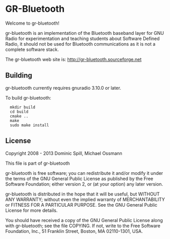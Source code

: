 GR-Bluetooth
============
Welcome to gr-bluetooth!

gr-bluetooth is an implementation of the Bluetooth baseband layer for GNU Radio
for experimentation and teaching students about Software Defined Radio, it
should not be used for Bluetooth communications as it is not a complete
software stack.

The gr-bluetooth web site is: http://gr-bluetooth.sourceforge.net

Building
--------
gr-bluetooth currently requires gnuradio 3.10.0 or later.

To build gr-bluetooth:
```
  mkdir build
  cd build
  cmake ..
  make
  sudo make install
```

License
-------
Copyright 2008 - 2013 Dominic Spill, Michael Ossmann

This file is part of gr-bluetooth

gr-bluetooth is free software; you can redistribute it and/or modify
it under the terms of the GNU General Public License as published by
the Free Software Foundation; either version 2, or (at your option)
any later version.

gr-bluetooth is distributed in the hope that it will be useful,
but WITHOUT ANY WARRANTY; without even the implied warranty of
MERCHANTABILITY or FITNESS FOR A PARTICULAR PURPOSE.  See the
GNU General Public License for more details.

You should have received a copy of the GNU General Public License
along with gr-bluetooth; see the file COPYING.  If not, write to
the Free Software Foundation, Inc., 51 Franklin Street,
Boston, MA 02110-1301, USA.
